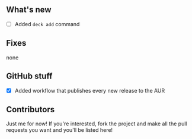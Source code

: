 ## What's new
- [ ] Added `deck add` command
## Fixes
none
## GitHub stuff
- [x] Added workflow that publishes every new release to the AUR

## Contributors
Just me for now! If you're interested, fork the project and make all the pull requests you want and you'll be listed here!
